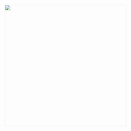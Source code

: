 <p align="center">
  <img src="https://user-images.githubusercontent.com/13470524/115069669-e99a1c80-9ec1-11eb-9aea-82067c252af8.png" width="400">
</p>
